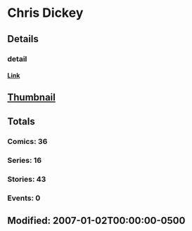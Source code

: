 # Chris  Dickey 
## Details
### detail
#### [Link](http://marvel.com/comics/creators/4048/chris_dickey?utm_campaign=apiRef&utm_source=225578a89fc76f3d20fbffda5d17a88d)
## [Thumbnail](http://i.annihil.us/u/prod/marvel/i/mg/f/80/4bc35f5dad3f9.jpg)
## Totals
### Comics: 36
### Series: 16
### Stories: 43
### Events: 0
## Modified: 2007-01-02T00:00:00-0500
